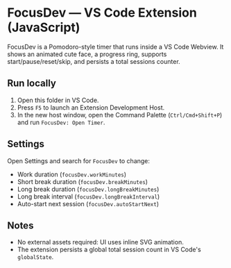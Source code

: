 # FocusDev — VS Code Extension (JavaScript)

FocusDev is a Pomodoro-style timer that runs inside a VS Code Webview. It shows an animated cute face, a progress ring, supports start/pause/reset/skip, and persists a total sessions counter.

## Run locally

1. Open this folder in VS Code.
2. Press `F5` to launch an Extension Development Host.
3. In the new host window, open the Command Palette (`Ctrl/Cmd+Shift+P`) and run `FocusDev: Open Timer`.

## Settings

Open Settings and search for `FocusDev` to change:
- Work duration (`focusDev.workMinutes`)
- Short break duration (`focusDev.breakMinutes`)
- Long break duration (`focusDev.longBreakMinutes`)
- Long break interval (`focusDev.longBreakInterval`)
- Auto-start next session (`focusDev.autoStartNext`)

## Notes

- No external assets required: UI uses inline SVG animation.
- The extension persists a global total session count in VS Code's `globalState`.
